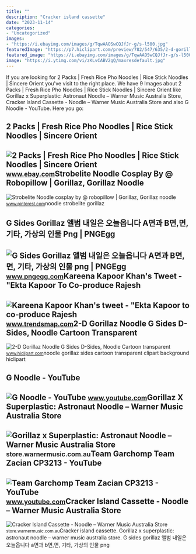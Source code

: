 ```yaml
---
title: ""
description: "Cracker island cassette"
date: "2023-11-14"
categories:
- "Uncategorized"
images:
- "https://i.ebayimg.com/images/g/TqwAAOSwCQJfJr-g/s-l500.jpg"
featuredImage: "https://p7.hiclipart.com/preview/782/547/635/2-d-gorillaz-noodle-g-sides-d-sides-noodle-cartoon.jpg"
featured_image: "https://i.ebayimg.com/images/g/TqwAAOSwCQJfJr-g/s-l500.jpg"
image: "https://i.ytimg.com/vi/zKLvCABV2gQ/maxresdefault.jpg"
---
```


If you are looking for 2 Packs | Fresh Rice Pho Noodles | Rice Stick Noodles | Sincere Orient you've visit to the right place. We have 9 Images about 2 Packs | Fresh Rice Pho Noodles | Rice Stick Noodles | Sincere Orient like Gorillaz x Superplastic: Astronaut Noodle – Warner Music Australia Store, Cracker Island Cassette - Noodle – Warner Music Australia Store and also G Noodle - YouTube. Here you go:

2 Packs | Fresh Rice Pho Noodles | Rice Stick Noodles | Sincere Orient
----------------------------------------------------------------------

 ![2 Packs | Fresh Rice Pho Noodles | Rice Stick Noodles | Sincere Orient](https://i.ebayimg.com/images/g/TqwAAOSwCQJfJr-g/s-l500.jpg) <small>www.ebay.com</small>Strobelite Noodle Cosplay By @ Robopillow | Gorillaz, Gorillaz Noodle
---------------------------------------------------------------------

 ![Strobelite Noodle cosplay by @ robopillow | Gorillaz, Gorillaz noodle](https://i.pinimg.com/originals/c9/38/c9/c938c9f312fe1695909e4ed8ca655859.jpg) <small>www.pinterest.com</small>noodle strobelite gorillaz

G Sides Gorillaz 앨범 내일은 오늘옵니다 A면과 B면,면, 기타, 가상의 인물 Png | PNGEgg
---------------------------------------------------------------

 ![G Sides Gorillaz 앨범 내일은 오늘옵니다 A면과 B면,면, 기타, 가상의 인물 png | PNGEgg](https://e7.pngegg.com/pngimages/849/883/png-clipart-g-sides-gorillaz-album-tomorrow-comes-today-a-side-and-b-side-noodle-miscellaneous-fictional-character.png) <small>www.pngegg.com</small>Kareena Kapoor Khan's Tweet - "Ekta Kapoor To Co-produce Rajesh
---------------------------------------------------------------

 ![Kareena Kapoor Khan's tweet - "Ekta Kapoor to co-produce Rajesh](https://pbs.twimg.com/media/Fcyada8X0AANSFu.jpg) <small>www.trendsmap.com</small>2-D Gorillaz Noodle G Sides D-Sides, Noodle Cartoon Transparent
---------------------------------------------------------------

 ![2-D Gorillaz Noodle G Sides D-Sides, Noodle Cartoon transparent](https://p7.hiclipart.com/preview/782/547/635/2-d-gorillaz-noodle-g-sides-d-sides-noodle-cartoon.jpg) <small>www.hiclipart.com</small>noodle gorillaz sides cartoon transparent clipart background hiclipart

G Noodle - YouTube
------------------

 ![G Noodle - YouTube](https://i.ytimg.com/vi/zKLvCABV2gQ/maxresdefault.jpg) <small>www.youtube.com</small>Gorillaz X Superplastic: Astronaut Noodle – Warner Music Australia Store
------------------------------------------------------------------------

 ![Gorillaz x Superplastic: Astronaut Noodle – Warner Music Australia Store](https://cdn.shopify.com/s/files/1/0784/1125/products/21_Gorillaz_Spacesuits_Noodle_1.png?v=1635994013) <small>store.warnermusic.com.au</small>Team Garchomp Team Zacian CP3213 - YouTube
------------------------------------------

 ![Team Garchomp Team Zacian CP3213 - YouTube](https://i.ytimg.com/vi/HYLCwcE-Dgc/maxres2.jpg?sqp=-oaymwEoCIAKENAF8quKqQMcGADwAQH4AYwCgALgA4oCDAgAEAEYRSBHKGUwDw==&rs=AOn4CLC_ulBvmvqa2cf2uT56Qfk3FCYaDA) <small>www.youtube.com</small>Cracker Island Cassette - Noodle – Warner Music Australia Store
---------------------------------------------------------------

 ![Cracker Island Cassette - Noodle – Warner Music Australia Store](https://cdn.shopify.com/s/files/1/0784/1125/products/Noodle_Casette_Rev_Front.png?v=1666757366) <small>store.warnermusic.com.au</small>Cracker island cassette. Gorillaz x superplastic: astronaut noodle – warner music australia store. G sides gorillaz 앨범 내일은 오늘옵니다 a면과 b면,면, 기타, 가상의 인물 png
